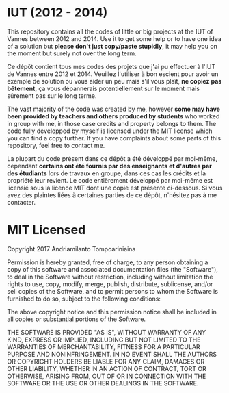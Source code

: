 # IUT (2012 - 2014)
This repository contains all the codes of little or big projects at the IUT of Vannes between 2012 and 2014. Use it to get some help or to have one idea of a solution but **please don't just copy/paste stupidly**, it may help you on the moment but surely not over the long term.

Ce dépôt contient tous mes codes des projets que j'ai pu effectuer à l'IUT de Vannes entre 2012 et 2014. Veuillez l'utiliser à bon escient pour avoir un exemple de solution ou vous aider un peu mais s'il vous plaît, **ne copiez pas bêtement**, ça vous dépannerais potentiellement sur le moment mais sûrement pas sur le long terme.

The vast majority of the code was created by me, however **some may have been provided by teachers and others produced by students** who worked in group with me, in those case credits and property belongs to them. The code fully developped by myself is licensed under the MIT license which you can find a copy further. If you have complaints about some parts of this repository, feel free to contact me.

La plupart du code présent dans ce dépôt a été développé par moi-même, cependant **certains ont été fournis par des enseignants et d'autres par des étudiants** lors de travaux en groupe, dans ces cas les crédits et la propriété leur revient. Le code entièrement développé par moi-même est licensié sous la licence MIT dont une copie est présente ci-dessous. Si vous avez des plaintes liées à certaines parties de ce dépôt, n'hésitez pas à me contacter.


# MIT Licensed
Copyright 2017 Andriamilanto Tompoariniaina

Permission is hereby granted, free of charge, to any person obtaining a copy of this software and associated documentation files (the "Software"), to deal in the Software without restriction, including without limitation the rights to use, copy, modify, merge, publish, distribute, sublicense, and/or sell copies of the Software, and to permit persons to whom the Software is furnished to do so, subject to the following conditions:

The above copyright notice and this permission notice shall be included in all copies or substantial portions of the Software.

THE SOFTWARE IS PROVIDED "AS IS", WITHOUT WARRANTY OF ANY KIND, EXPRESS OR IMPLIED, INCLUDING BUT NOT LIMITED TO THE WARRANTIES OF MERCHANTABILITY, FITNESS FOR A PARTICULAR PURPOSE AND NONINFRINGEMENT. IN NO EVENT SHALL THE AUTHORS OR COPYRIGHT HOLDERS BE LIABLE FOR ANY CLAIM, DAMAGES OR OTHER LIABILITY, WHETHER IN AN ACTION OF CONTRACT, TORT OR OTHERWISE, ARISING FROM, OUT OF OR IN CONNECTION WITH THE SOFTWARE OR THE USE OR OTHER DEALINGS IN THE SOFTWARE.
